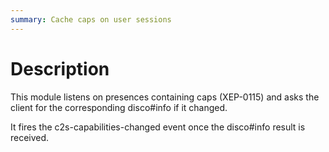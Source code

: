 ```yaml
---
summary: Cache caps on user sessions
---
```


Description
===========

This module listens on presences containing caps (XEP-0115) and asks the client
for the corresponding disco#info if it changed.

It fires the c2s-capabilities-changed event once the disco#info result is
received.

